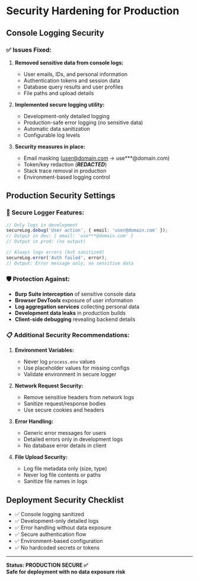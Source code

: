 # Security Hardening for Production

## Console Logging Security

### ✅ **Issues Fixed:**

1. **Removed sensitive data from console logs:**
   - User emails, IDs, and personal information
   - Authentication tokens and session data
   - Database query results and user profiles
   - File paths and upload details

2. **Implemented secure logging utility:**
   - Development-only detailed logging
   - Production-safe error logging (no sensitive data)
   - Automatic data sanitization
   - Configurable log levels

3. **Security measures in place:**
   - Email masking (user@domain.com → use***@domain.com)
   - Token/key redaction (***REDACTED***)
   - Stack trace removal in production
   - Environment-based logging control

## Production Security Settings

### 🔧 **Secure Logger Features:**

```typescript
// Only logs in development
secureLog.debug('User action', { email: 'user@domain.com' });
// Output in dev: { email: 'use***@domain.com' }
// Output in prod: (no output)

// Always logs errors (but sanitized)
secureLog.error('Auth failed', error);
// Output: Error message only, no sensitive data
```

### 🛡️ **Protection Against:**

- **Burp Suite interception** of sensitive console data
- **Browser DevTools** exposure of user information
- **Log aggregation services** collecting personal data
- **Development data leaks** in production builds
- **Client-side debugging** revealing backend details

### 📋 **Additional Security Recommendations:**

1. **Environment Variables:**
   - Never log `process.env` values
   - Use placeholder values for missing configs
   - Validate environment in secure logger

2. **Network Request Security:**
   - Remove sensitive headers from network logs
   - Sanitize request/response bodies
   - Use secure cookies and headers

3. **Error Handling:**
   - Generic error messages for users
   - Detailed errors only in development logs
   - No database error details in client

4. **File Upload Security:**
   - Log file metadata only (size, type)
   - Never log file contents or paths
   - Sanitize file names in logs

## Deployment Security Checklist

- ✅ Console logging sanitized
- ✅ Development-only detailed logs
- ✅ Error handling without data exposure  
- ✅ Secure authentication flow
- ✅ Environment-based configuration
- ✅ No hardcoded secrets or tokens

---
**Status: PRODUCTION SECURE ✅**  
**Safe for deployment with no data exposure risk**
